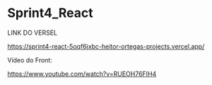# Sprint4_React

LINK DO VERSEL 

https://sprint4-react-5oqf6jxbc-heitor-ortegas-projects.vercel.app/


Vídeo do Front:

https://www.youtube.com/watch?v=RUEOH76FIH4
